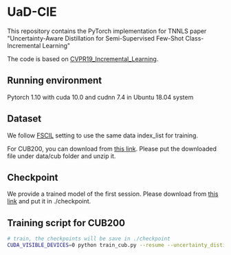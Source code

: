 # UaD-ClE

This repository contains the PyTorch implementation for TNNLS paper
"Uncertainty-Aware Distillation for Semi-Supervised Few-Shot Class-Incremental Learning" 

The code is based on [CVPR19_Incremental_Learning](https://github.com/hshustc/CVPR19_Incremental_Learning).

## Running environment

Pytorch 1.10 with cuda 10.0 and cudnn 7.4 in Ubuntu 18.04 system <br>

## Dataset

We follow  [FSCIL](https://github.com/xyutao/fscil) setting to use the same data index_list for training.

For CUB200, you can download from [this link](https://drive.google.com/file/d/13_PsB0dP_SuNrqwhNQCnfoJD-z-6_jGw/view?usp=sharing). Please put the downloaded file under data/cub folder and unzip it.

## Checkpoint

We provide a trained model of the first session. Please download from [this link](https://drive.google.com/file/d/1IOoD8EoPRoYA285bYgOZ7FoWEiJFuK_E/view?usp=sharing) and put it in ./checkpoint.

## Training script for CUB200

```bash
# train, the checkpoints will be save in ./checkpoint
CUDA_VISIBLE_DEVICES=0 python train_cub.py --resume --uncertainty_distillation --frozen_backbone_part --flip_on_means --adapt_lamda
